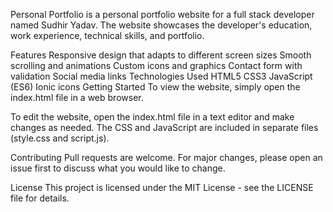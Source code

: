 Personal Portfolio is a personal portfolio website for a full stack developer named Sudhir Yadav. The website showcases the developer's education, work experience, technical skills, and portfolio.

Features Responsive design that adapts to different screen sizes Smooth scrolling and animations Custom icons and graphics Contact form with validation Social media links Technologies Used HTML5 CSS3 JavaScript (ES6) Ionic icons Getting Started To view the website, simply open the index.html file in a web browser.

To edit the website, open the index.html file in a text editor and make changes as needed. The CSS and JavaScript are included in separate files (style.css and script.js).

Contributing Pull requests are welcome. For major changes, please open an issue first to discuss what you would like to change.

License This project is licensed under the MIT License - see the LICENSE file for details.

